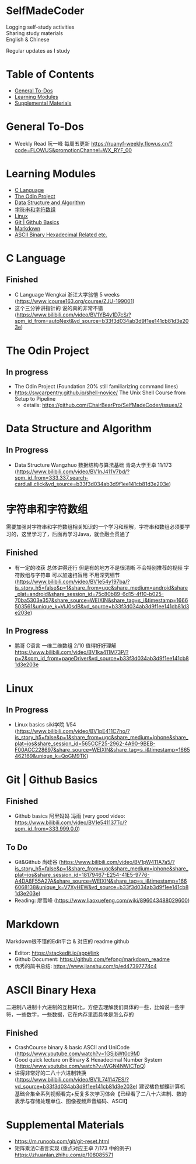 # SelfMadeCoder
Logging self-study activities  
Sharing study materials  
English & Chinese

Regular updates as I study

# Table of Contents
- [General To-Dos](#general-to-dos)
- [Learning Modules](#learning-modules)
- [Supplemental Materials](#supplemental-materials)

# General To-Dos
- Weekly Read 阮一峰 每周五更新 https://ruanyf-weekly.flowus.cn/?code=FLOWUS&promotionChannel=WX_RYF_00

# Learning Modules
- [C Language](#c-language)
- [The Odin Project](#the-odin-project)
- [Data Structure and Algorithm](#data-structure-and-algorithm)
- [字符串和字符数组](#字符串和字符数组)
- [Linux](#linux)
- [Git | Github Basics](#git--github-basics)
- [Markdown](#markdown)
- [ASCII Binary Hexadecimal Related etc.](#ascii-binary-hexa)

# C Language
## Finished
- C Language Wengkai 浙江大学翁恺 5 weeks (https://www.icourse163.org/course/ZJU-199001)
- 这个三分钟讲指针的 说的真的非常不错(https://www.bilibili.com/video/BV1YB4y1D7cS/?spm_id_from=autoNext&vd_source=b33f3d034ab3d9f1ee141cb81d3e203e)     

# The Odin Project
## In progress
- The Odin Project (Foundation 20% still familiarizing command lines)
- https://swcarpentry.github.io/shell-novice/ The Unix Shell Course from Setup to Pipeline
    - details: https://github.com/ChairBearPro/SelfMadeCoder/issues/2

# Data Structure and Algorithm

## In Progress
- Data Structure Wangzhuo 数据结构与算法基础 青岛大学王卓 11/173 (https://www.bilibili.com/video/BV1nJ411V7bd/?spm_id_from=333.337.search-card.all.click&vd_source=b33f3d034ab3d9f1ee141cb81d3e203e)

# 字符串和字符数组
需要加强对字符串和字符数组相关知识的一个学习和理解，字符串和数组必须要学习的，这里学习了，后面再学习Java，就会融会贯通了

## Finished
- 有一定的收获 总体讲得还行 但是有的地方不是很清晰 不会特别推荐的视频 字符数组与字符串 可以加速扫盲用 不用深究细节 (https://www.bilibili.com/video/BV1e54y197ba/?is_story_h5=false&p=1&share_from=ugc&share_medium=android&share_plat=android&share_session_id=75c80b89-6d15-4f10-b025-70ba5303e357&share_source=WEIXIN&share_tag=s_i&timestamp=1666503561&unique_k=VlJ0sdB&vd_source=b33f3d034ab3d9f1ee141cb81d3e203e)
## In Progress
- 鹏哥 C语言 一维二维数组 2/10 值得好好理解 https://www.bilibili.com/video/BV1ka411M73P/?p=2&spm_id_from=pageDriver&vd_source=b33f3d034ab3d9f1ee141cb81d3e203e


# Linux
## In Progress
- Linux basics siki学院 1/54 (https://www.bilibili.com/video/BV1pE411C7ho/?is_story_h5=false&p=1&share_from=ugc&share_medium=iphone&share_plat=ios&share_session_id=565CCF25-2962-4A90-9BEB-F00ACC228697&share_source=WEIXIN&share_tag=s_i&timestamp=1665462169&unique_k=QoGM9TK)

# Git | Github Basics
## Finished
- Github basics 阿里妈妈 冯雨 (very good video: https://www.bilibili.com/video/BV1e541137Tc/?spm_id_from=333.999.0.0)
## To Do
- Git&Github 尚硅谷 (https://www.bilibili.com/video/BV1pW411A7a5/?is_story_h5=false&p=1&share_from=ugc&share_medium=iphone&share_plat=ios&share_session_id=18179467-E254-41E5-9776-A4DA8F55A27A&share_source=WEIXIN&share_tag=s_i&timestamp=1666068138&unique_k=V7XyHEW&vd_source=b33f3d034ab3d9f1ee141cb81d3e203e)
- Reading: 廖雪峰 (https://www.liaoxuefeng.com/wiki/896043488029600)

# Markdown
Markdown很不错的Edit平台 & 对应的 readme github
- Editor: https://stackedit.io/app#link
- Github Document: https://github.com/fefong/markdown_readme
- 优秀的简书总结: <https://www.jianshu.com/p/ed47397774c4>

# ASCII Binary Hexa
二进制八进制十六进制的互相转化，方便去理解我们具体的一些，比如说一些字符，一些数字，一些数据，它在内存里面具体是怎么存的

## Finished
- CrashCourse binary & basic ASCII and UniCode (https://www.youtube.com/watch?v=1GSjbWt0c9M)
- Good quick lecture on Binary & Hexadecimal Number System (https://www.youtube.com/watch?v=WGN4NWICTpQ)
- 讲得非常好的二八十六进制转换 (https://www.bilibili.com/video/BV1L741147ES/?vd_source=b33f3d034ab3d9f1ee141cb81d3e203e) 建议橘色蝴蝶计算机基础合集全系列视频看完+反复多次学习体会【已经看了二八十六进制、数的表示与存储处理单位、图像视频声音编码、ASCII】 

# Supplemental Materials
- https://m.runoob.com/git/git-reset.html
- 矩阵乘法C语言实现 (重点对应王卓 7/173 中的例子) https://zhuanlan.zhihu.com/p/108085571
